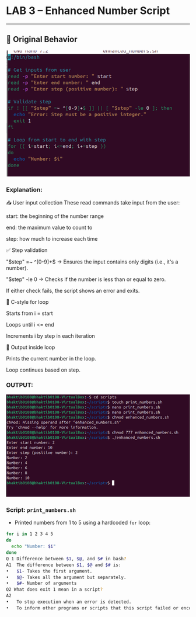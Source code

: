 # LAB 3 – Enhanced Number Script

---

## 🧾 Original Behavior
![alt text](image-27.png)

### Explanation:
📥 User input collection
These read commands take input from the user:

start: the beginning of the number range

end: the maximum value to count to

step: how much to increase each time

✅ Step validation

"$step" =~ ^[0-9]+$ → Ensures the input contains only digits (i.e., it's a number).

"$step" -le 0 → Checks if the number is less than or equal to zero.

If either check fails, the script shows an error and exits.

🔁 C-style for loop

Starts from i = start

Loops until i <= end

Increments i by step in each iteration

💬 Output inside loop

Prints the current number in the loop.

Loop continues based on step.
### OUTPUT:
![alt text](image-28.png)
### Script: `print_numbers.sh`
- Printed numbers from 1 to 5 using a hardcoded `for` loop:
```bash
for i in 1 2 3 4 5
do
  echo "Number: $i"
done
Q 1 Difference between $1, $@, and $# in bash?
A1  The difference between $1, $@ and $# is:
•	$1- Takes the first argument.
•	$@- Takes all the argument but separately. 
•	$#- Number of arguments
Q2 What does exit 1 mean in a script?
A2
•	To stop execution when an error is detected.
•	To inform other programs or scripts that this script failed or encountered a problem.


